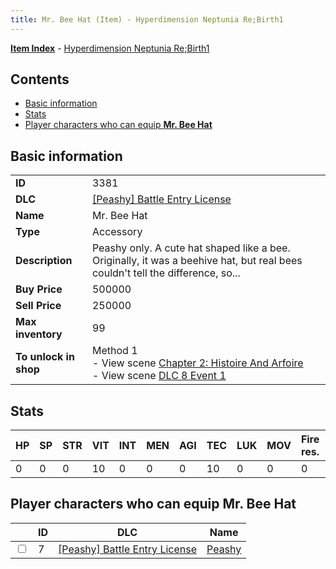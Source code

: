 ```yaml
---
title: Mr. Bee Hat (Item) - Hyperdimension Neptunia Re;Birth1
---
```


[**Item Index**](/neptunia/rb1/item/index.html) - [Hyperdimension Neptunia Re;Birth1](/neptunia/rb1)

## Contents

- [Basic information](#basic-information)
- [Stats](#stats)
- [Player characters who can equip **Mr. Bee Hat**](#player-characters-who-can-equip-mr-bee-hat)

## Basic information

|   |   |
| -- | -- |
| **ID** | 3381 |
| **DLC** | [[Peashy] Battle Entry License](/neptunia/rb1/dlc/8-peashy.html) |
| **Name** | Mr. Bee Hat |
| **Type** | Accessory |
| **Description** | Peashy only. A cute hat shaped like a bee. Originally, it was a beehive hat, but real bees couldn't tell the difference, so... |
| **Buy Price** | 500000 |
| **Sell Price** | 250000 |
| **Max inventory** | 99 |
| **To unlock in shop** | Method 1<br />- View scene [Chapter 2: Histoire And Arfoire](/neptunia/rb1/scene/1-201-chapter-2-histoire-and-arfoire.html)<br />- View scene [DLC 8 Event 1](/neptunia/rb1/scene/8-5020-dlc-8-event-1.html) |


## Stats

| HP | SP | STR | VIT | INT | MEN | AGI | TEC | LUK | MOV | Fire res. | Ice res. | Wind res. | Lightning res. |
| -- | -- | --- | --- | --- | --- | --- | --- | --- | --- | --------- | -------- | --------- | -------------- |
| 0 | 0 | 0 | 10 | 0 | 0 | 0 | 10 | 0 | 0 | 0 | 0 | 0 | 0 |


## Player characters who can equip **Mr. Bee Hat**

|    | ID | DLC | Name |
| -- | -- | --- | ---- |
| <input type="checkbox" id="rb1-player-8-7" class="trackbox" /> | 7 | [[Peashy] Battle Entry License](/neptunia/rb1/dlc/8-peashy.html) | [Peashy](/neptunia/rb1/player/8-7-peashy.html) |
